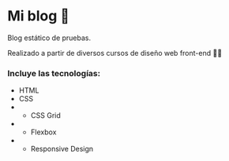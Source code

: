 # Mi blog 📇

Blog estático de pruebas.

Realizado a partir de diversos cursos de diseño web front-end 👩‍💻

### Incluye las tecnologías:

- HTML
- CSS
- - CSS Grid
- - Flexbox
- - Responsive Design

